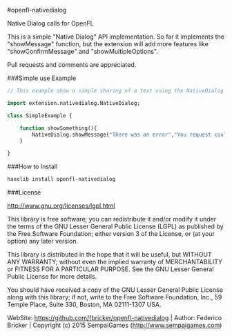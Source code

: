 #openfl-nativedialog

Native Dialog calls for OpenFL

This is a simple "Native Dialog" API implementation. So far it implements the "showMessage" function, but the extension will add more features like "showConfirmMessage" and "showMultipleOptions".

Pull requests and comments are appreciated.

###Simple use Example

```haxe
// This example show a simple sharing of a text using the NativeDialog Classs.

import extension.nativedialog.NativeDialog;

class SimpleExample {

	function showSomething(){
		NativeDialog.showMessage("There was an error","You request could not be processed", "OK");
	}

}

```

###How to Install

```bash
haxelib install openfl-nativedialog
```

###License

http://www.gnu.org/licenses/lgpl.html

This library is free software; you can redistribute it and/or
modify it under the terms of the GNU Lesser General Public
License (LGPL) as published by the Free Software Foundation; either
version 3 of the License, or (at your option) any later version.
  
This library is distributed in the hope that it will be useful,
but WITHOUT ANY WARRANTY; without even the implied warranty of
MERCHANTABILITY or FITNESS FOR A PARTICULAR PURPOSE. See the GNU
Lesser General Public License for more details.
  
You should have received a copy of the GNU Lesser General Public
License along with this library; if not, write to the Free Software
Foundation, Inc., 59 Temple Place, Suite 330, Boston, MA 02111-1307 USA.


WebSite: https://github.com/fbricker/openfl-nativedialog | Author: Federico Bricker | Copyright (c) 2015 SempaiGames (http://www.sempaigames.com)

